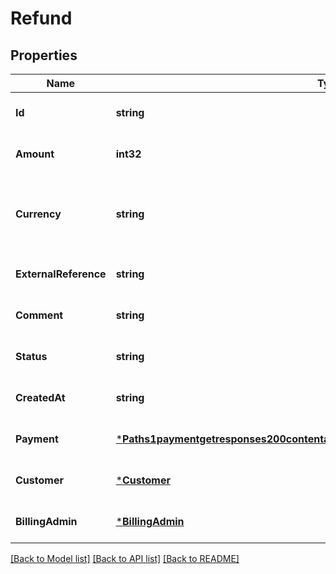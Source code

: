 # Refund

## Properties
Name | Type | Description | Notes
------------ | ------------- | ------------- | -------------
**Id** | **string** |  | [optional] [default to null]
**Amount** | **int32** |  | [optional] [default to null]
**Currency** | **string** | Three-letter ISO currency code. Must be upper-case | [optional] [default to null]
**ExternalReference** | **string** |  | [optional] [default to null]
**Comment** | **string** |  | [optional] [default to null]
**Status** | **string** |  | [optional] [default to null]
**CreatedAt** | **string** |  | [optional] [default to null]
**Payment** | [***Paths1paymentgetresponses200contentapplication1jsonschemapropertiesdataitems**](#/paths/~1payment/get/responses/200/content/application~1json/schema/properties/data/items.md) |  | [optional] [default to null]
**Customer** | [***Customer**](Customer.md) |  | [optional] [default to null]
**BillingAdmin** | [***BillingAdmin**](BillingAdmin.md) |  | [optional] [default to null]

[[Back to Model list]](../README.md#documentation-for-models) [[Back to API list]](../README.md#documentation-for-api-endpoints) [[Back to README]](../README.md)

